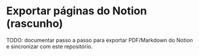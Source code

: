 # Exportar páginas do Notion (rascunho)

TODO: documentar passo a passo para exportar PDF/Markdown do Notion e sincronizar com este repositório.
